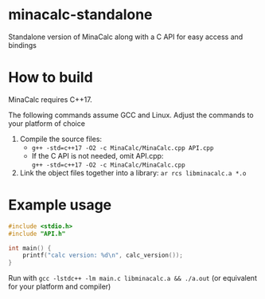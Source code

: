 # minacalc-standalone
Standalone version of MinaCalc along with a C API for easy access and bindings

# How to build
MinaCalc requires C++17.

The following commands assume GCC and Linux. Adjust the commands to your platform of choice

1. Compile the source files:
    - `g++ -std=c++17 -O2 -c MinaCalc/MinaCalc.cpp API.cpp`
    - If the C API is not needed, omit API.cpp: <br/>
      `g++ -std=c++17 -O2 -c MinaCalc/MinaCalc.cpp`
2. Link the object files together into a library: `ar rcs libminacalc.a *.o`

# Example usage
```c
#include <stdio.h>
#include "API.h"

int main() {
    printf("calc version: %d\n", calc_version());
}
```

Run with `gcc -lstdc++ -lm main.c libminacalc.a && ./a.out` (or equivalent for your platform and compiler)
